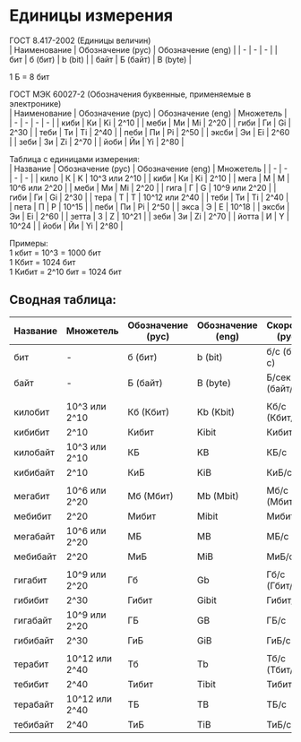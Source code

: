 # Единицы измерения

ГОСТ 8.417-2002 (Единицы величин)  
| Наименование | Обозначение (рус) | Обозначение (eng) |
| - | - | - |
| бит | б (бит) | b (bit) |
| байт | Б (байт) | B (byte) |

1 Б = 8 бит  

ГОСТ МЭК 60027-2 (Обозначения буквенные, применяемые в электронике)  
| Наименование | Обозначение (рус) | Обозначение (eng) | Множетель |
| - | - | - | - |
| киби | Ки | Ki | 2^10 |
| меби | Ми | Mi | 2^20 |
| гиби | Ги | Gi | 2^30 |
| теби | Ти | Ti | 2^40 |
| пеби | Пи | Pi | 2^50 |
| эксби | Эи | Ei | 2^60 |
| зеби | Зи | Zi | 2^70 |
| йоби | Йи | Yi | 2^80 |

Таблица с единицами измерения:  
| Название |  Обозначение (рус) | Обозначение (eng) | Множетель |
| - | - | - | - |
| кило | К | K | 10^3 или 2^10 |
| киби | Ки | Ki | 2^10 |
| мега | М | M | 10^6 или 2^20 |
| меби | Ми | Mi | 2^20 |
| гига | Г | G | 10^9 или 2^20 |
| гиби | Ги | Gi | 2^30 |
| тера | Т | T | 10^12 или 2^40 |
| теби | Ти | Ti | 2^40 |
| пета | П | P | 10^15 |
| пеби | Пи | Pi | 2^50 |
| экса | Э | E | 10^18 |
| эксби | Эи | Ei | 2^60 |
| зетта | З | Z | 10^21 |
| зеби | Зи | Zi | 2^70 |
| йотта | И | Y | 10^24 |
| йоби | Йи | Yi | 2^80 |

Примеры:  
1 кбит = 10^3 = 1000 бит  
1 Кбит = 1024 бит  
1 Кибит = 2^10 бит = 1024 бит  

## Сводная таблица:
| Название | Множетель | Обозначение (рус) | Обозначение (eng) | Скорость (рус) | Скорость (eng) | Скорость (other) |
| - | - | - | - | - | - | - |
| бит | - | б (бит) | b (bit) | б/с (бит/с) | b/s (bit/s) | bps |
| байт | - | Б (байт) | B (byte) | Б/сек (байт/c) | B/s (byte/s) | Bps |
||
| килобит | 10^3 или 2^10 | Кб (Кбит) | Kb (Kbit) | Кб/с (Кбит/c) | Kb/s (Kbit/s) | Kbps |
| кибибит | 2^10 | Кибит | Kibit | Кибит/c | Kibit/s | Kibps |
| килобайт | 10^3 или 2^10 | КБ | KB | КБ/c | KB/s | KBps |
| кибибайт | 2^10 | КиБ | KiB | КиБ/c | KiB/s | KiBps |
||
| мегабит | 10^6 или 2^20 | Мб (Мбит) | Mb (Mbit) | Мб/c (Мбит/c) | Mb/s (Mbit/s) | Mbps |
| мебибит | 2^20 | Мибит | Mibit | Мибит/c | Mibit/s | Mibps |
| мегабайт | 10^6 или 2^20 | МБ | MB | МБ/c | MB/s | MBps |
| мебибайт | 2^20 | МиБ | MiB | МиБ/c | MiB/s | MiBps |
||
| гигабит | 10^9 или 2^20 | Гб | Gb | Гб/c (Гбит/c) | Gb/s (Gbit/s) | Gbps |
| гибибит | 2^30 | Гибит | Gibit | Гибит/c | Gibit/s | Gibps |
| гигабайт | 10^9 или 2^20 | ГБ | GB | ГБ/c | GB/s | GBps |
| гибибайт | 2^30 | ГиБ | GiB | ГиБ/c | GiB/s | GiBps |
||
| терабит | 10^12 или 2^40 | Тб | Tb | Тб/c (Тбит/c) | Tb/s (Tbit/s) | Tbps |
| тебибит | 2^40 | Тибит | Tibit | Тибит/c | Tibit/s | Tibps |
| терабайт | 10^12 или 2^40 | ТБ | TB | ТБ/c | TB/s | TBps |
| тебибайт | 2^40 | ТиБ | TiB | ТиБ/c | TiB/s | TiBps |
